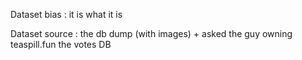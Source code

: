 

Dataset bias : it is what it is

Dataset source : the db dump (with images) + asked the guy owning teaspill.fun the votes DB
